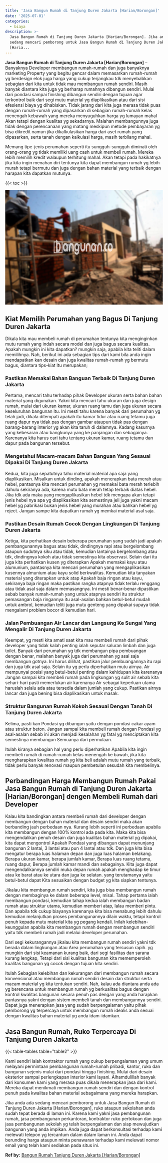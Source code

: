 ```yaml
---
title: 'Jasa Bangun Rumah di Tanjung Duren Jakarta [Harian/Borongan]'
date: '2025-07-01'
categories:
  - biaya
description: >-
  Jasa Bangun Rumah di Tanjung Duren Jakarta [Harian/Borongan]. Jika anda ada
  sedang mencari pemborong untuk Jasa Bangun Rumah di Tanjung Duren Jakarta
  [Haria...
---
```


**Jasa Bangun Rumah di Tanjung Duren Jakarta \[Harian/Borongan\]** – Banyaknya Developer membangun rumah-rumah dan juga banyaknya marketing Property yang begitu gencar dalam memasarkan rumah-rumah yg berdesign elok juga harga yang cukup terjangkau tdk menyebabkan sebagian dari kita untuk tidak mau membangun rumah sendiri. Masih banyak diantara kita juga yg berharap rumahnya dibangun sendiri. Mulai dari pondasi sampai finishing dibangun sendiri dengan tujuan agar terkontrol baik dari segi mutu material yg diaplikasikan atau dari sisi efesiensi biaya yg dihabiskan. Tidak jarang dari kita juga merasa tidak puas dengan rumah-rumah yang dipasarkan di sebagian rumah-rumah kelas menengah kebawah yang mereka menyuguhkan harga yg lumayan mahal Akan tetapi dengan kualitas yg sekadarnya. Malahan membangunnya juga tidak dengan perencanaan yang matang meskipun metode pembayaran yg bisa dikredit namun jika dikalkulasikan harga dari aset rumah yang dipasarkan, serta tanah dengan kalkulasi harga, masih terbilang mahal.

Memang tipe-jenis perumahan seperti itu sungguh-sungguh diminati oleh orang-orang yg tidak memiliki uang cash untuk membeli rumah. Mereka lebih memilih kredit walaupun terhitung mahal. Akan tetapi pada hakikatnya jika kita ingin menahan diri tentunya kita dapat membangun rumah yg lebih murah tetapi bermutu dan juga dengan bahan material yang terbaik dengan harapan kita dapatkan mutunya.

{{< toc >}}

![Jasa Bangun Rumah di Tanjung Duren Jakarta [Harian/Borongan]](/images/borong-bangunan-43.png)

## Kiat Memilih Perumahan yang Bagus Di Tanjung Duren Jakarta

Dikala kita mau membeli rumah di perumahan tentunya kita menginginkan mutu rumah yang indah secara model dan juga bagus secara kualitas. Apakah mungkin ini kita dapatkan? mungkin saja, apabila kita teliti dalam memilihnya. Nah, berikut ini ada sebagian tips dari kami bila anda ingin mendapatkan kan desain dan juga kwalitas rumah-rumah yg bermutu bagus, diantara tips-kiat Itu merupakan;

### Pastikan Memakai Bahan Banguan Terbaik Di Tanjung Duren Jakarta

Pertama, mencari tahu terhadap pihak Developer ukuran serta bahan bahan material yang digunakan. Yakni kita mencari tahu ukuran dan juga design rumah, mulai dari ukuran kamar, ukuran ruang tamu dan juga ukuran secara keseluruhan bangunan itu. Ini mesti tahu karena banyak dari perumahan yg telah jadi, dikala ditempati apakah itu kamar tidur atau ruang tetamu juga ruang dapur nya tidak pas dengan gambar ataupun tidak pas dengan barang-barang interior yg akan kita taruh di dalamnya. Kadang kasurnya yang kebesaran atau bangkunya yang ke panjangan dan sebagainya. Karenanya kita harus cari tahu tentang ukuran kamar, ruang tetamu dan dapur pada bangunan tersebut.

### Mengetahui Macam-macam Bahan Banguan Yang Sesauai Dipakai Di Tanjung Duren Jakarta

Kedua, kita juga sepatutnya tahu material material apa saja yang diaplikasikan. Misalkan untuk dinding, apakah menerapkan bata merah atau hebel, pantasnya kita mencari perumahan yg memakai bata merah terlebih dahulu sekiranya ada, karena mutu bata merah tetap terbaik diatas hebel. Jika tdk ada maka yang mengaplikasikan hebel tdk mengapa akan tetapi jenis hebel nya apa yg diaplikasikan kita semestinya jeli juga yakni macam hebel yg pabrikasi bukan jenis hebel yang murahan atau bahkan hebel yg reject. Jangan sampe kita dapatkan rumah yg memkai material asal saja.

### Pastikan Desain Rumah Cocok Dengan Lingkungan Di Tanjung Duren Jakarta

Ketiga, kita perhatikan desain beberapa perumahan yang sudah jadi apakah pembangunannya bagus atau tidak, dindingnya rapi atau bergelombang ataupun sudutnya siku atau tidak, kemudian lantainya bergelombang atau tdk, dindingnya kokoh atau tidak semestinya kita observasi. Selain dari itu juga kita perhatikan kusen yg diterapkan Apakah memakai kayu atau alumunium, pantasnya kita mencari perumahan yang mengaplikasikan kusennya almunium atau kayu solid berkwalitas. Kemudian kita tanyakan material yang diterapkan untuk atap Apakah baja ringan atau kayu, sekiranya baja ringan maka pastikan rangka atapnya tidak terlalu renggang atau tidak asal saja dalam memasangnya. Ini mesti benar-benar dipastikan sebab banyak rumah-rumah yang untuk atapnya sendiri itu struktur pemasangan baja ringannya itu asal-asalan bahkan betul-betul mudah untuk ambrol, kemudian teliti juga mutu genteng yang dipakai supaya tidak mengalami problem bocor di kemudian hari.

### Jalan Pembuangan Air Lancar dan Langsung Ke Sungai Yang Mengalir Di Tanjung Duren Jakarta

Keempat, yg mesti kita amati saat kita mau membeli rumah dari pihak developer yang tidak kalah penting ialah seputar saluran limbah dan juga toilet. Banyak dari perumahan yg tdk membangun pipa pembuangan dengan benar, malahan banyak juga dari perumahan yg asal saja membangun gotnya. Ini harus dilihat, pastikan jalur pembuangannya itu rapi dan juga tdk asal saja. Selain itu yg perlu diperhatikan mutu airnya. Air mempunyai posisi yang betul-betul penting dalam kehidupan kita karenanya Jangan sampai kita membeli rumah pada lingkungan yg sulit air sebab kita sehari-hari pasti memerlukan air karenanya Air sebagai keperluan utama haruslah selalu ada atau tersedia dalam jumlah yang cukup. Pastikan airnya lancar dan juga bening bisa diaplikasikan untuk masak.

### Struktur Bangunan Rumah Kokoh Sesauai Dengan Tanah Di Tanjung Duren Jakarta

Kelima, pasti kan Pondasi yg dibangun yaitu dengan pondasi cakar ayam atau struktur beton. Jangan sampai kita membeli rumah dengan Pondasi yg asal-asalan sebab ini akan menjadi kesalahan yg fatal yg menciptakan kita semestinya membangun Semuanya dari permulaan.

Itulah kiranya sebagian hal yang perlu diperhatikan Apabila kita ingin membeli rumah di rumah-rumah kelas menengah ke bawah, jika kita mengharapkan kwalitas rumah yg kita beli adalah mutu rumah yang terbaik, tidak perlu banyak renovasi maupun pembetulan sesudah kita membelinya.

## Perbandingan Harga Membangun Rumah Pakai Jasa Bangun Rumah di Tanjung Duren Jakarta \[Harian/Borongan\] dengen Membeli Rumah dari Developer

Kalau kita bandingkan antara membeli rumah dari developer dengan membangun dengan bahan material dan desain sendiri maka akan berbanding jauh perbedaan nya. Kurang lebih seperti ini perbedaan apabila kita membangun dengan 100% kontrol ada pada kita. Maka kita bisa mengendalikan penuh desain dan juga kualitas bahan material yg dipakai, kita dapat mengontrol Apakah Pondasi yang dibangun dapat menunjang bangunan 2 lantai, 3 lantai atau pun 4 lantai atau tdk. Dan juga kita bisa mengatur berapa luas halaman depan dan juga luas halaman belakang. Berapa ukuran kamar, berapa jumlah kamar, Berapa luas ruang tetamu, ruang dapur, Berapa jumlah kamar mandi dan sebagainya. Kita juga dapat mengendalikannya sendiri muka depan rumah apakah menghadap ke timur atau ke barat atau ke utara dan juga ke selatan. yang terutamanya yaitu betul-betul dapat Kita sesuaikan dengan budget yg kita siapkan tentunya.

Jikalau kita membangun rumah sendiri, kita juga bisa membangun rumah dengan membaginya ke dalam beberapa level, misal. Tahap pertama ialah membangun pondasi, kemudian tahap kedua ialah membangun badan rumah atau struktur utama, kemudian memberi atap, lalau memberi pintu. Dan apabila tdk cukup biayanya karenanya kita bisa menabung lebih dahulu kemudian melanjutkan proses pembangunannya dilain waktu, tetapi kontrol penuh kepada mutu material kita yg pegang kendali. Inilah kelebihan-keunggulan apabila kita membangun rumah dengan membangun sendiri yaitu tdk membeli rumah jadi melalui developer perumahan.

Dari segi kekurangannya jikalau kita membangun rumah sendiri yakni tdk berada dalam lingkungan atau Area perumahan yang tersusun rapih. yg mungkin dari sisi keamanan kurang baik, dari segi fasilitas dan sarana kurang lengkap, Tetapi dari sisi kualitas bangunan kita mememperoleh kualitas bangunan yg cocok dengan tujuan kita sendiri.

Itulah Sebagian kelebihan dan kekurangan dari membangun rumah secara konvensional atau membangun rumah sendiri desain dan struktur serta macam material yg kita tentukan sendiri. Nah, kalau ada diantara anda ada yg berencana untuk membangun rumah yg berkualitas bagus dengan kontrol kwalitas bangunan secara penuh pas dengan yang anda harapkan pantasnya yakni dengan sistem membeli tanah dan membangunnya sendiri. Dapat juga menerapkan jasa yang sudah berpengalaman yaitu pihak pemborong yg terpercaya untuk membangun rumah idealis anda sesuai dengan kwalitas bahan material yg anda idam-idamkan.

## Jasa Bangun Rumah, Ruko Terpercaya Di Tanjung Duren Jakarta

{{< table-tables table="table2" >}}

Kami sendiri ialah kontraktor rumah yang cukup berpengalaman yang umum melayani permintaan pembangunan rumah-rumah pribadi, kantor, ruko dan bangunan sejenis mulai dari pondasi hingga finishing. Mulai dari desain eksterior sampai perlengkapan interior kami layani. Alhamdulillah banyak dari konsumen kami yang merasa puas dikala menerapkan jasa dari kami. Mereka dapat menikmati membangun rumah sendiri dan dengan kontrol penuh pada kwalitas bahan material sebagaimana yang mereka harapkan.

Jika anda ada sedang mencari pemborong untuk Jasa Bangun Rumah di Tanjung Duren Jakarta \[Harian/Borongan\], ruko ataupun sekolahan anda sudah tepat berada di laman ini. Karena kami yakni jasa pembangunan rumah, jasa pembangunan perkantoran, kontraktor ruko pertokoan dan juga jasa pembangunan sekolah yg telah berpengalaman dan siap mewujudkan bangunan yang anda impikan. Anda juga dapat berkonsultasi terhadap kami melewati telepon yg tercantum dalam dalam laman ini. Anda dapat berunding harga ataupun minta penawaran terhadap kami melewati nomor email yang telah kami sediakan pada situs ini.

**Ref by:** [Bangun Rumah Tanjung Duren Jakarta [Harian/Borongan]](https://id.wikipedia.org/wiki/Bangun)
